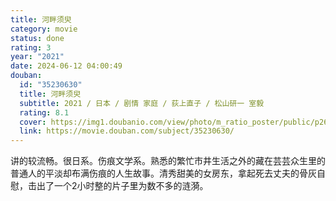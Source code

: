 ```yaml
---
title: 河畔须臾
category: movie
status: done
rating: 3
year: "2021"
date: 2024-06-12 04:00:49
douban:
  id: "35230630"
  title: 河畔须臾
  subtitle: 2021 / 日本 / 剧情 家庭 / 荻上直子 / 松山研一 室毅
  rating: 8.1
  cover: https://img1.doubanio.com/view/photo/m_ratio_poster/public/p2674237490.jpg
  link: https://movie.douban.com/subject/35230630/
---
```


讲的较流畅。很日系。伤痕文学系。熟悉的繁忙市井生活之外的藏在芸芸众生里的普通人的平淡却布满伤痕的人生故事。清秀甜美的女房东，拿起死去丈夫的骨灰自慰，击出了一个2小时整的片子里为数不多的涟漪。